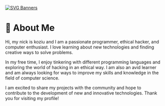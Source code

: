 [![SVG Banners](https://svg-banners.vercel.app/api?type=glitch&text1=koaziu🐱‍👤&width=800&height=200)](https://github.com/Akshay090/svg-banners)

# 👤 About Me

Hi, my nick is koziu and I am a passionate programmer, ethical hacker, and computer enthusiast. I love learning about new technologies and finding creative ways to solve problems.

In my free time, I enjoy tinkering with different programming languages and exploring the world of hacking in an ethical way. I am also an avid learner and am always looking for ways to improve my skills and knowledge in the field of computer science.

I am excited to share my projects with the community and hope to contribute to the development of new and innovative technologies. Thank you for visiting my profile!
